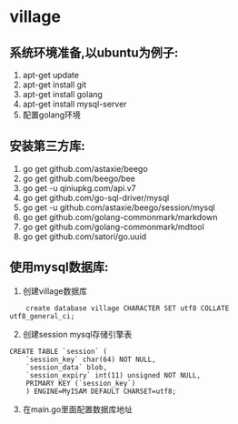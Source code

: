 # village


## 系统环境准备,以ubuntu为例子:

1. apt-get update
2. apt-get install git
3. apt-get install golang
4. apt-get install mysql-server
5. 配置golang环境

## 安装第三方库:
1. go get github.com/astaxie/beego
2. go get github.com/beego/bee
3. go get -u qiniupkg.com/api.v7
4. go get github.com/go-sql-driver/mysql
5. go get -u github.com/astaxie/beego/session/mysql
6. go get github.com/golang-commonmark/markdown
7. go get github.com/golang-commonmark/mdtool
8. go get github.com/satori/go.uuid

## 使用mysql数据库:
1. 创建village数据库
```
    create database village CHARACTER SET utf8 COLLATE utf8_general_ci;
```

2. 创建session mysql存储引擎表

```
CREATE TABLE `session` (
    `session_key` char(64) NOT NULL,
	`session_data` blob,
	`session_expiry` int(11) unsigned NOT NULL,
	PRIMARY KEY (`session_key`)
	) ENGINE=MyISAM DEFAULT CHARSET=utf8;
```

3. 在main.go里面配置数据库地址
